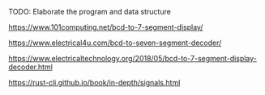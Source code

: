 TODO: Elaborate the program and data structure

https://www.101computing.net/bcd-to-7-segment-display/

https://www.electrical4u.com/bcd-to-seven-segment-decoder/

https://www.electricaltechnology.org/2018/05/bcd-to-7-segment-display-decoder.html

https://rust-cli.github.io/book/in-depth/signals.html